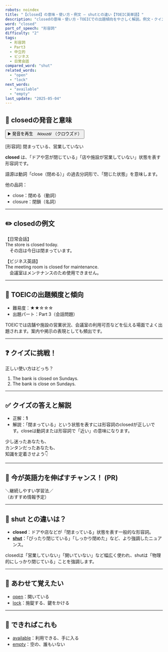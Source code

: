 ```yaml
---
robots: noindex
title: "【closed】の意味・使い方・例文 ― shutとの違い【TOEIC英単語】"
description: "closedの意味・使い方・TOEICでの出題傾向をやさしく解説。例文・クイズ付きでshutとの違いもわかりやすく学べます。"
word: "closed"
part_of_speech: "形容詞"
difficulty: "2"
tags:
  - 形容詞
  - Part3
  - 中立的
  - ビジネス
  - 日常会話
compared_word: "shut"
related_words:
  - "open"
  - "lock"
next_words:
  - "available"
  - "empty"
last_update: "2025-05-04"
---
```


## 🔰 closedの発音と意味

<button class="play-audio" onclick="playTTS('closed')">
  <span class="play-audio-main">
    ▶️ 発音を再生　/kloʊzd/
  </span>
  <span class="play-audio-sub">
    （クロウズド）
  </span>
</button>

[形容詞] 閉まっている、営業していない

**closed** は、「ドアや窓が閉じている」「店や施設が営業していない」状態を表す形容詞です。

語源は動詞「close（閉める）」の過去分詞形で、「閉じた状態」を意味します。

他の品詞：  
- close：閉める（動詞）
- closure：閉鎖（名詞）

---

## ✏️ closedの例文

【日常会話】  
The store is closed today.  
　その店は今日は閉まっています。

【ビジネス英語】  
The meeting room is closed for maintenance.  
　会議室はメンテナンスのため使用できません。

---

## 🎯 TOEICの出題頻度と傾向

- 難易度：★★☆☆☆
- 出題パート：Part 3（会話問題）

TOEICでは店舗や施設の営業状況、会議室の利用可否などを伝える場面でよく出題されます。案内や掲示の表現としても頻出です。

---

## ❓ クイズに挑戦！

正しい使い方はどっち？

1. The bank is closed on Sundays.  
2. The bank is close on Sundays.

---

## ✅ クイズの答えと解説

- 正解：**1**
- 解説：「閉まっている」という状態を表すには形容詞のclosedが正しいです。closeは動詞または形容詞で「近い」の意味になります。

少し迷ったあなたも、  
カンタンだったあなたも、  
知識を定着させよう👇️

---

## 🚀 今が英語力を伸ばすチャンス！ (PR)

<div class="info-center">
＼継続しやすい学習法／<br>  
（おすすめ情報予定）
</div>

---

## 🤔  shut との違いは？

- **closed**：ドアや店などが「閉まっている」状態を表す一般的な形容詞。
- **[shut](/word/shut/)**：「ぴったり閉じている」「しっかり閉めた」など、より強調したニュアンス。

closedは「営業していない」「開いていない」など幅広く使われ、shutは「物理的にしっかり閉じている」ことを強調します。

---

## 🧩 あわせて覚えたい

- [open](/word/open/)：開いている
- [lock](/word/lock/)：施錠する、鍵をかける

---

## 📖 できればこれも

- [available](/word/available/)：利用できる、手に入る
- [empty](/word/empty/)：空の、誰もいない

<!-- cvid: aid10_bid09 -->
